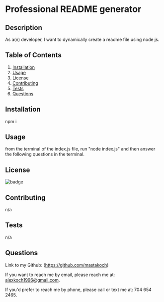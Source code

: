 # Professional README generator

## Description

As a(n) developer, I want to dynamically create a readme file using node js.


## Table of Contents
1. [Installation](#installation)
2. [Usage](#usage-information)
3. [License](#license)
4. [Contributing](#contributing)
5. [Tests](#tests)
6. [Questions](#questions)



## Installation 

npm i
## Usage 

from the terminal of the index.js file, run "node index.js" and then answer the following questions in the terminal.
## License

![badge](https://img.shields.io/static/v1?label=license&message=MIT&color=purple)
## Contributing

n/a
## Tests 

n/a
## Questions 

Link to my Github: (https://github.com/mastakoch)

If you want to reach me by email, please reach me at: alexkoch1996@gmail.com.

If you'd prefer to reach me by phone, please call or text me at: 704 654 2465.
  